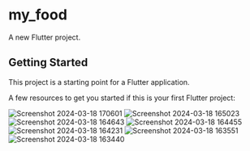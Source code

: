 # my_food

A new Flutter project.

## Getting Started

This project is a starting point for a Flutter application.

A few resources to get you started if this is your first Flutter project:

![Screenshot 2024-03-18 170601](https://github.com/user-attachments/assets/e0c5c472-06b7-456f-b51c-afcf9dafaa21)
![Screenshot 2024-03-18 165023](https://github.com/user-attachments/assets/38e7d0fa-d129-4aa9-8cdb-4572d012d91f)
![Screenshot 2024-03-18 164643](https://github.com/user-attachments/assets/4ee39274-a92e-4ac9-8f41-f22b89aac668)
![Screenshot 2024-03-18 164455](https://github.com/user-attachments/assets/e616e7ca-99d6-461d-9a3f-02c385540d3d)
![Screenshot 2024-03-18 164231](https://github.com/user-attachments/assets/973597ba-c2fc-4d18-8d3f-e21f225ca75c)
![Screenshot 2024-03-18 163551](https://github.com/user-attachments/assets/02cb38fd-ff33-4eb6-b115-da8d512bb22c)
![Screenshot 2024-03-18 163440](https://github.com/user-attachments/assets/4d26c7c9-3f80-484c-aa79-1a176ebf1e2f)
